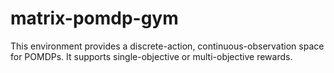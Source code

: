 # matrix-pomdp-gym
This environment provides a discrete-action, continuous-observation space for POMDPs. It supports single-objective or multi-objective rewards.
